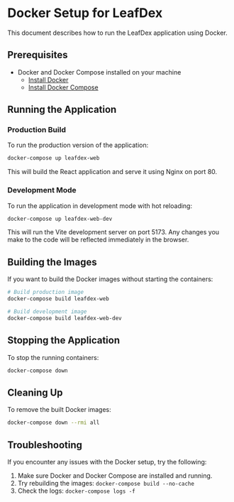 # Docker Setup for LeafDex

This document describes how to run the LeafDex application using Docker.

## Prerequisites

- Docker and Docker Compose installed on your machine
  - [Install Docker](https://docs.docker.com/get-docker/)
  - [Install Docker Compose](https://docs.docker.com/compose/install/)

## Running the Application

### Production Build

To run the production version of the application:

```bash
docker-compose up leafdex-web
```

This will build the React application and serve it using Nginx on port 80.

### Development Mode

To run the application in development mode with hot reloading:

```bash
docker-compose up leafdex-web-dev
```

This will run the Vite development server on port 5173. Any changes you make to the code will be reflected immediately in the browser.

## Building the Images

If you want to build the Docker images without starting the containers:

```bash
# Build production image
docker-compose build leafdex-web

# Build development image
docker-compose build leafdex-web-dev
```

## Stopping the Application

To stop the running containers:

```bash
docker-compose down
```

## Cleaning Up

To remove the built Docker images:

```bash
docker-compose down --rmi all
```

## Troubleshooting

If you encounter any issues with the Docker setup, try the following:

1. Make sure Docker and Docker Compose are installed and running.
2. Try rebuilding the images: `docker-compose build --no-cache`
3. Check the logs: `docker-compose logs -f`

